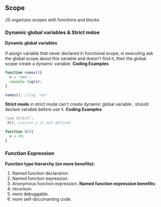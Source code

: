 ## Scope
JS organizes scopes with functions and blocks

### Dynamic global variables & Strict mdoe
**Dynamic global variables**<br/><br/>
if assign variable that never declared in functional scope, in executing ask the global scope about this variable and doesn't find it, then the global scope create a dynamic variable.
**Coding Examples**
```javascript
function names(){
  n = 'non';
  console.log(n);
}

names(); //log 'non'
```
**Strict mode**
in strict mode can't create dynamic global variable , should declare variable before use it.
**Coding Examples**
```javascript
"use strict";
 X(); //error x is not defined

function X(){
  x = 20;
}
```

### Function Expression
**Function type hierarchy (on more benefits):**
1. Named function declaration.
2. Named function expression.
3. Anonymous function expression.
**Named function expression benefits:**
1. recurison.
2. more debuggable.
3. more self-documanting code.


   
